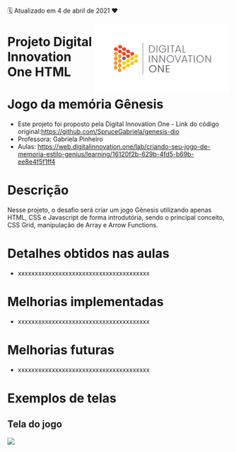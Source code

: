:spiral_calendar: Atualizado em 4 de abril de 2021 :heart:

<img align="right" alt="GIF" height="160px" src="https://github.com/rdeconti/rdeconti-resources/blob/main/Digital%20Innovation%20One%20-%20Logotipo.png" />

# Projeto Digital Innovation One HTML
# Jogo da memória Gênesis
- Este projeto foi proposto pela Digital Innovation One - Link do código original:https://github.com/SpruceGabriela/genesis-dio
- Professora: Gabriela Pinheiro
- Aulas: https://web.digitalinnovation.one/lab/criando-seu-jogo-de-memoria-estilo-genius/learning/16120f2b-629b-4fd5-b69b-ee8e4f5f1ff4

# Descrição
Nesse projeto, o desafio será criar um jogo Gênesis utilizando apenas HTML, CSS e Javascript de forma introdutória, sendo o principal conceito, CSS Grid, manipulação de Array e Arrow Functions.

# Detalhes obtidos nas aulas
- xxxxxxxxxxxxxxxxxxxxxxxxxxxxxxxxxxxxxxx

# Melhorias implementadas
- xxxxxxxxxxxxxxxxxxxxxxxxxxxxxxxxxxxxxxx

# Melhorias futuras
- xxxxxxxxxxxxxxxxxxxxxxxxxxxxxxxxxxxxxxx

# Exemplos de telas

## Tela do jogo
<img src="https://github.com/rdeconti/Projeto-DIO-HTML-Jogo-Memoria-Genius/blob/main/serpente.jpeg" />


